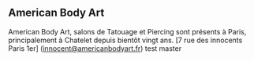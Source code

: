 ## American Body Art
American Body Art, salons de Tatouage et Piercing sont présents à Paris, principalement à Chatelet depuis bientôt vingt ans.
[7 rue des innocents Paris 1er] (innocent@americanbodyart.fr)
 test master